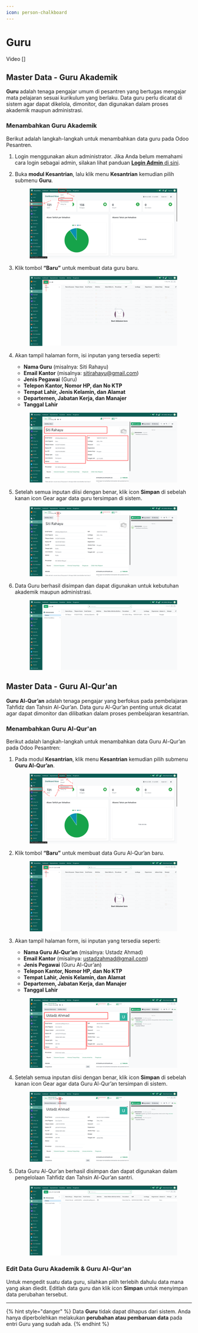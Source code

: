 ```yaml
---
icon: person-chalkboard
---
```


# Guru

Video \[]

## Master Data - Guru Akademik

**Guru** adalah tenaga pengajar umum di pesantren yang bertugas mengajar mata pelajaran sesuai kurikulum yang berlaku. Data guru perlu dicatat di sistem agar dapat dikelola, dimonitor, dan digunakan dalam proses akademik maupun administrasi.

### Menambahkan Guru Akademik

Berikut adalah langkah-langkah untuk menambahkan data guru pada Odoo Pesantren.

1. Login menggunakan akun administrator. Jika Anda belum memahami cara login sebagai admin, silakan lihat panduan [**Login Admin** di sini](../../panduan-login/login-admin.md).
2.  Buka **modul Kesantrian**, lalu klik menu **Kesantrian** kemudian pilih submenu **Guru**.

    <figure><img src="../../.gitbook/assets/images-108 (1).png" alt=""><figcaption></figcaption></figure>


3.  Klik tombol **“Baru”** untuk membuat data guru baru.

    <figure><img src="../../.gitbook/assets/images-109.png" alt=""><figcaption></figcaption></figure>


4.  Akan tampil halaman form, isi inputan yang tersedia seperti:

    * **Nama Guru** (misalnya: Siti Rahayu)
    * **Email Kantor** (misalnya: sitirahayu@gmail.com)
    * **Jenis Pegawai** (Guru)
    * **Telepon Kantor, Nomor HP, dan No KTP**
    * **Tempat Lahir, Jenis Kelamin, dan Alamat**
    * **Departemen, Jabatan Kerja, dan Manajer**
    * **Tanggal Lahir**

    <figure><img src="../../.gitbook/assets/images-110.png" alt=""><figcaption></figcaption></figure>


5.  Setelah semua inputan diisi dengan benar, klik icon **Simpan** di sebelah kanan icon Gear agar data guru tersimpan di sistem.

    <figure><img src="../../.gitbook/assets/images-111.png" alt=""><figcaption></figcaption></figure>


6.  Data Guru berhasil disimpan dan dapat digunakan untuk kebutuhan akademik maupun administrasi.

    <figure><img src="../../.gitbook/assets/images-112.png" alt=""><figcaption></figcaption></figure>



## Master Data - Guru Al-Qur'an

**Guru Al-Qur’an** adalah tenaga pengajar yang berfokus pada pembelajaran Tahfidz dan Tahsin Al-Qur’an. Data guru Al-Qur’an penting untuk dicatat agar dapat dimonitor dan dilibatkan dalam proses pembelajaran kesantrian.

### Menambahkan Guru Al-Qur'an

Berikut adalah langkah-langkah untuk menambahkan data Guru Al-Qur’an pada Odoo Pesantren:

1.  Pada modul **Kesantrian**, klik menu **Kesantrian** kemudian  pilih submenu **Guru Al-Qur’an**.

    <figure><img src="../../.gitbook/assets/images-113.png" alt=""><figcaption></figcaption></figure>


2.  Klik tombol **“Baru”** untuk membuat data Guru Al-Qur’an baru.

    <figure><img src="../../.gitbook/assets/images-114.png" alt=""><figcaption></figcaption></figure>


3.  Akan tampil halaman form, isi inputan yang tersedia seperti:

    * **Nama Guru Al-Qur’an** (misalnya: Ustadz Ahmad)
    * **Email Kantor** (misalnya: ustadzahmad@gmail.com)
    * **Jenis Pegawai** (Guru Al-Qur’an)
    * **Telepon Kantor, Nomor HP, dan No KTP**
    * **Tempat Lahir, Jenis Kelamin, dan Alamat**
    * **Departemen, Jabatan Kerja, dan Manajer**
    * **Tanggal Lahir**

    <figure><img src="../../.gitbook/assets/images-115.png" alt=""><figcaption></figcaption></figure>


4.  Setelah semua inputan diisi dengan benar, klik icon **Simpan** di sebelah kanan icon Gear agar data Guru Al-Qur’an tersimpan di sistem.

    <figure><img src="../../.gitbook/assets/images-116.png" alt=""><figcaption></figcaption></figure>


5.  Data Guru Al-Qur’an berhasil disimpan dan dapat digunakan dalam pengelolaan Tahfidz dan Tahsin Al-Qur’an santri.

    <figure><img src="../../.gitbook/assets/images-117.png" alt=""><figcaption></figcaption></figure>

### Edit Data Guru Akademik & Guru Al-Qur'an

Untuk mengedit suatu data guru, silahkan pilih terlebih dahulu data mana yang akan diedit. Editlah data guru dan klik icon **Simpan** untuk menyimpan data perubahan tersebut.

***

{% hint style="danger" %}
Data **Guru** tidak dapat dihapus dari sistem. Anda hanya diperbolehkan melakukan **perubahan atau pembaruan data** pada entri Guru yang sudah ada.
{% endhint %}
